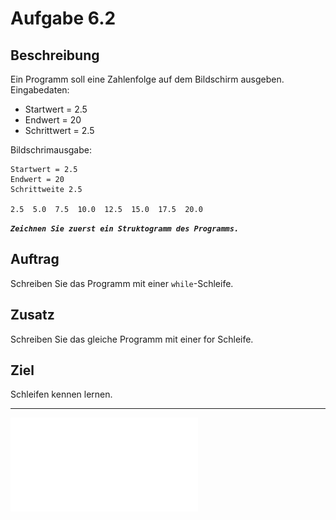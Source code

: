 # Aufgabe 6.2

## Beschreibung
Ein Programm soll eine Zahlenfolge auf dem Bildschirm ausgeben.
Eingabedaten:
- Startwert = 2.5
- Endwert = 20
- Schrittwert = 2.5

Bildschrimausgabe:
```
Startwert = 2.5 
Endwert = 20
Schrittweite 2.5

2.5  5.0  7.5  10.0  12.5  15.0  17.5  20.0
```

**_`Zeichnen Sie zuerst ein Struktogramm des Programms.`_**

## Auftrag
Schreiben Sie das Programm mit einer `while`-Schleife.

## Zusatz
Schreiben Sie das gleiche Programm mit einer for Schleife.

## Ziel
Schleifen kennen lernen.

--------------------------------------------

![](out/struktogramm.pdf)
